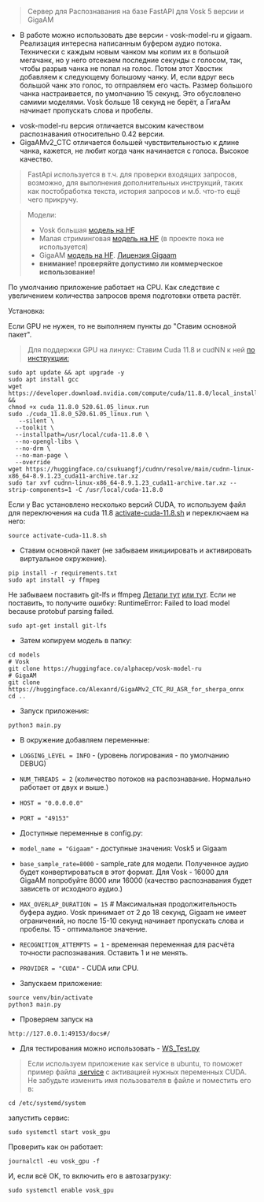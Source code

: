 > Сервер для Распознавания на базе FastAPI для Vosk 5 версии и GigaAM

- В работе можно использовать две версии - vosk-model-ru и gigaam. Реализация интересна написанным буфером аудио потока.
Технически с каждым новым чанком мы копим их в большой мегачанк, но у него отсекаем последние секунды с голосом, так,
чтобы разрыв чанка не попал на голос. Потом этот Хвостик добавляем к следующему большому чанку. 
И, если вдруг весь большой чанк это голос, то отправляем его часть.  Размер большого чанка настраивается, по умолчанию 15 секунд.
Это обусловлено самими моделями. Vosk больше 18 секунд не берёт, а ГигаАм начинает пропускать слова и пробелы.

[//]: # (  - Стриминговая версия с каждым новым чанком **будет** отдавать текст с накоплением. Говорят, оно работает быстрее.)

[//]: # (  на самом деле Sherpa-onnx настолько быстр, что разницы быть не должно.)
  - vosk-model-ru версия отличается высоким качеством распознавания относительно 0.42 версии.  
  - GigaAMv2_CTC отличается большей чувствительностью к длине чанка, кажется, не любит когда чанк начинается с голоса. Высокое качество.   

> FastApi используется в т.ч. для проверки входящих запросов, возможно, для выполнения дополнительных инструкций,
таких как постобработка текста, история запросов и м.б. что-то ещё чего прикручу.

> Модели:
> - Vosk большая [модель на HF](https://huggingface.co/alphacep/vosk-model-ru)
> - Малая стриминговая  [модель на HF](https://huggingface.co/alphacep/vosk-model-small-ru) (в проекте пока не используется)
> - GigaAM [модель на HF](https://huggingface.co/Alexanrd/GigaAMv2_CTC_RU_ASR_for_sherpa_onnx). [Лицензия Gigaam](https://github.com/salute-developers/GigaAM/blob/main/LICENSE) 
> - **внимание! проверяйте допустимо ли коммерческое использование!**


По умолчанию приложение работает на CPU. Как следствие с увеличением количества запросов время подготовки ответа растёт.

Установка:

Если GPU не нужен, то не выполняем пункты до "Ставим основной пакет".

> Для поддержки GPU на линукс: 
> Ставим Cuda 11.8 и cudNN к ней [по инструкции:](https://k2-fsa.github.io/k2/installation/cuda-cudnn.html#cuda-11-8) 

```commandline
sudo apt update && apt upgrade -y
sudo apt install gcc
wget https://developer.download.nvidia.com/compute/cuda/11.8.0/local_installers/cuda_11.8.0_520.61.05_linux.run &&
chmod +x cuda_11.8.0_520.61.05_linux.run
sudo ./cuda_11.8.0_520.61.05_linux.run \
   --silent \
  --toolkit \
  --installpath=/usr/local/cuda-11.8.0 \
  --no-opengl-libs \
  --no-drm \
  --no-man-page \
  --override
wget https://huggingface.co/csukuangfj/cudnn/resolve/main/cudnn-linux-x86_64-8.9.1.23_cuda11-archive.tar.xz
sudo tar xvf cudnn-linux-x86_64-8.9.1.23_cuda11-archive.tar.xz --strip-components=1 -C /usr/local/cuda-11.8.0
```

Если у Вас установлено несколько версий CUDA, 
то используем файл для переключения на cuda 11.8 [activate-cuda-11.8.sh](activate-cuda-11.8.sh) 
и переключаем на него:
```commandline
source activate-cuda-11.8.sh
```

- Ставим основной пакет (не забываем инициировать и активировать виртуальное окружение).
```commandline
pip install -r requirements.txt
sudo apt install -y ffmpeg
```
Не забываем поставить git-lfs и ffmpeg [Детали тут](https://docs.github.com/en/repositories/working-with-files/managing-large-files/installing-git-large-file-storage?platform=windows)
 [или тут](https://github.com/git-lfs/git-lfs/blob/main/INSTALLING.md). Если не поставить, то получите ошибку: RuntimeError: Failed to load model because protobuf parsing failed.

```commandline
sudo apt-get install git-lfs
```

- Затем копируем модель в папку:
```commandline
cd models
# Vosk
git clone https://huggingface.co/alphacep/vosk-model-ru
# GigaAM
git clone https://huggingface.co/Alexanrd/GigaAMv2_CTC_RU_ASR_for_sherpa_onnx
cd ..
```

- Запуск приложения:

```commandline
python3 main.py
```
 
- В окружение добавляем переменные:

- `LOGGING_LEVEL = INFO` - (уровень логирования - по умолчанию DEBUG)
- `NUM_THREADS = 2` (количество потоков на распознавание. Нормально работает от двух и выше.)
- `HOST = "0.0.0.0.0"` 
- `PORT = "49153"`


- Доступные переменные в config.py:

- `model_name = "Gigaam"` - доступные значения: Vosk5 и Gigaam
- `base_sample_rate=8000` - sample_rate для модели. Полученное аудио будет конвертироваться в этот формат. 
Для Vosk - 16000 для GigaAM попробуйте 8000 или 16000 (качество распознавания будет зависеть от исходного аудио.) 
- `MAX_OVERLAP_DURATION = 15`  # Максимальная продолжительность буфера аудио. Vosk принимает от 2 до 18 секунд, Gigaam 
не имеет ограничений, но после 15-10 секунд начинает пропускать слова и пробелы. 15 - оптимальное значение. 
- `RECOGNITION_ATTEMPTS = 1` - временная переменная для расчёта точности распознавания. Оставить 1 и не менять.
- `PROVIDER = "CUDA"` - CUDA или CPU.
 

- Запускаем приложение:
```commandline
source venv/bin/activate
python3 main.py
```

- Проверяем запуск на 
```commandline
http://127.0.0.1:49153/docs#/
``` 

-  Для тестирования можно использовать - [WS_Test.py](WS_Test.py)


> Если используем приложение как service в ubuntu, то поможет пример файла [.service](vosk_gpu.service) 
c активацией нужных переменных CUDA. Не забудьте изменить имя пользователя в файле и поместить его в:
```commandline
cd /etc/systemd/system
```

запустить сервис: 

```commandline
sudo systemctl start vosk_gpu
```

Проверить как он работает:
```commandline
journalctl -eu vosk_gpu -f
```
И, если всё ОК, то включить его в автозагрузку:
```commandline
sudo systemctl enable vosk_gpu
```

